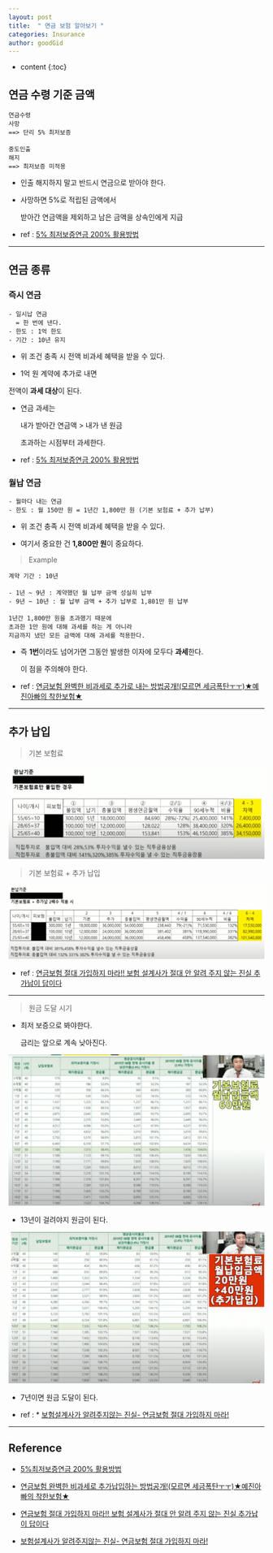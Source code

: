 ```yaml
---
layout: post
title:  " 연금 보험 알아보기 "
categories: Insurance
author: goodGid
---
```

* content
{:toc}

## 연금 수령 기준 금액

```
연금수령
사망 
==> 단리 5% 최저보증

중도인출
해지
==> 최저보증 미적용
```

* 인출 해지하지 말고 반드시 연금으로 받아야 한다.

* 사망하면 5%로 적립된 금액에서 

  받아간 연금액을 제외하고 남은 금액을 상속인에게 지급

* ref : [5% 최저보증연금 200% 활용방법](https://www.youtube.com/watch?v=Njv5tCRNKfc)

---




## 연금 종류

### 즉시 연금

```
- 일시납 연금
  = 한 번에 낸다.
- 한도 : 1억 한도 
- 기간 : 10년 유지
```

* 위 조건 충족 시 전액 비과세 혜택을 받을 수 있다.

* 1억 원 계약에 추가로 내면

 전액이 **과세 대상**이 된다.

* 연금 과세는

  내가 받아간 연금액 > 내가 낸 원금 

  초과하는 시점부터 과세한다.

* ref : [5% 최저보증연금 200% 활용방법](https://www.youtube.com/watch?v=Njv5tCRNKfc)




### 월납 연금

```
- 월마다 내는 연금
- 한도 : 월 150만 원 = 1년간 1,800만 원 (기본 보험료 + 추가 납부)
```

* 위 조건 충족 시 전액 비과세 혜택을 받을 수 있다.

* 여기서 중요한 건 **1,800만 원**이 중요하다.


> Example

```
계약 기간 : 10년

- 1년 ~ 9년 : 계약했던 월 납부 금액 성실히 납부
- 9년 ~ 10년 : 월 납부 금액 + 추가 납부로 1,801만 원 납부

1년간 1,800만 원을 초과했기 때문에
초과한 1만 원에 대해 과세를 하는 게 아니라
지금까지 냈던 모든 금액에 대해 과세를 적용한다.
```

* 즉 **1번**이라도 넘어가면 그동안 발생한 이자에 모두다 **과세**한다.

  이 점을 주의해야 한다.

* ref : [연금보험 완벽한 비과세로 추가로 내는 방법공개!(모르면 세금폭탄ㅜㅜ)★예진아빠의 착한보험★](https://www.youtube.com/watch?v=r626IkJxaPM)
 

---

## 추가 납입

> 기본 보험료

![](/assets/img/insurance/Pension-Insurance_1.png)

> 기본 보험료 + 추가 납입

![](/assets/img/insurance/Pension-Insurance_2.png)

* ref : [연금보험 절대 가입하지 마라!! 보험 설계사가 절대 안 알려 주지 않는 진실 추가납이 답이다](https://www.youtube.com/watch?v=vR_T5hEZwM8)


---

> 원금 도달 시기

* 최저 보증으로 봐야한다.

  금리는 앞으로 계속 낮아진다.

![](/assets/img/insurance/Pension-Insurance_3.png)

* 13년이 걸려야지 원금이 된다.

![](/assets/img/insurance/Pension-Insurance_4.png)

* 7년이면 원금 도달이 된다.

* ref : * [보험설계사가 알려주지않는 진실- 연금보험 절대 가입하지 마라!](https://www.youtube.com/watch?v=hzh_0UXfU60)




---

## Reference

* [5%최저보증연금 200% 활용방법](https://www.youtube.com/watch?v=Njv5tCRNKfc)

* [연금보험 완벽한 비과세로 추가납입하는 방법공개!(모르면 세금폭탄ㅜㅜ)★예진아빠의 착한보험★](https://www.youtube.com/watch?v=r626IkJxaPM)

* [연금보험 절대 가입하지 마라!! 보험 설계사가 절대 안 알려 주지 않는 진실 추가납이 답이다](https://www.youtube.com/watch?v=vR_T5hEZwM8)

* [보험설계사가 알려주지않는 진실- 연금보험 절대 가입하지 마라!](https://www.youtube.com/watch?v=hzh_0UXfU60)